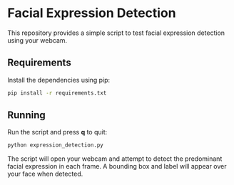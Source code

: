 # Facial Expression Detection

This repository provides a simple script to test facial expression detection using your webcam.

## Requirements

Install the dependencies using pip:

```bash
pip install -r requirements.txt
```

## Running

Run the script and press **q** to quit:

```bash
python expression_detection.py
```

The script will open your webcam and attempt to detect the predominant facial expression in each frame. A bounding box and label will appear over your face when detected.
